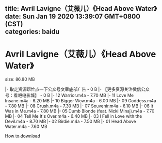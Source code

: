 
title: Avril Lavigne（艾薇儿）《Head Above Water》
date: Sun Jan 19 2020 13:39:07 GMT+0800 (CST)    
categories: baidu
---

# Avril Lavigne（艾薇儿）《Head Above Water》
size: 86.80 MB
 
 
|- 取走资源帮忙点一下公众号文章底部广告 - 0 B
|- 【更多资源关注微信公众号：看吧电影城】 - 0 B
|- 12 Warrior.m4a - 7.70 MB
|- 11 Love Me Insane.m4a - 6.20 MB
|- 10 Bigger Wow.m4a - 6.00 MB
|- 09 Goddess.m4a - 7.80 MB
|- 08 Crush.m4a - 7.30 MB
|- 07 Souvenir.m4a - 6.10 MB
|- 06 It Was in Me.m4a - 7.80 MB
|- 05 Dumb Blonde (feat. Nicki Minaj).m4a - 7.70 MB
|- 04 Tell Me It's Over.m4a - 6.40 MB
|- 03 I Fell in Love with the Devil.m4a - 8.70 MB
|- 02 Birdie.m4a - 7.50 MB
|- 01 Head Above Water.m4a - 7.60 MB

[How to download](https://bpcam.bemobtrk.com/go/2ceec3aa-1ca2-46d6-b9ff-aaa5c184517c?jno=1643)